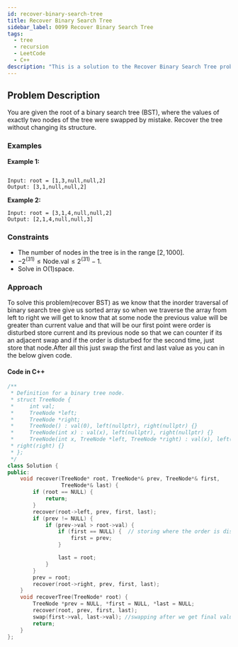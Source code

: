 ```yaml
---
id: recover-binary-search-tree
title: Recover Binary Search Tree
sidebar_label: 0099 Recover Binary Search Tree
tags:
  - tree
  - recursion
  - LeetCode
  - C++
description: "This is a solution to the Recover Binary Search Tree problem on LeetCode."
---
```


## Problem Description

You are given the root of a binary search tree (BST), where the values of exactly two nodes of the tree were swapped by mistake. Recover the tree without changing its structure.

### Examples

**Example 1:**

```

Input: root = [1,3,null,null,2]
Output: [3,1,null,null,2]
```

**Example 2:**

```
Input: root = [3,1,4,null,null,2]
Output: [2,1,4,null,null,3]
```



### Constraints

- The number of nodes in the tree is in the range $[2, 1000]$.
- $-2^(31) \leq \text{Node.val} \leq 2^(31) - 1$.
- Solve in O(1)space.
### Approach 

To solve this problem(recover BST) as we know that the inorder traversal of binary search tree give us sorted array so when we traverse the array from left to right we will get to know that at some node the previous value will be greater than current value and that will be our first point were order is disturbed store current and its previous node so that we can counter if its an adjacent swap and if the order is disturbed for the second time, just store that node.After all this just swap the first and last value as you can in the below given code.

#### Code in C++

```cpp
/**
 * Definition for a binary tree node.
 * struct TreeNode {
 *     int val;
 *     TreeNode *left;
 *     TreeNode *right;
 *     TreeNode() : val(0), left(nullptr), right(nullptr) {}
 *     TreeNode(int x) : val(x), left(nullptr), right(nullptr) {}
 *     TreeNode(int x, TreeNode *left, TreeNode *right) : val(x), left(left),
 * right(right) {}
 * };
 */
class Solution {
public:
    void recover(TreeNode* root, TreeNode*& prev, TreeNode*& first,
                 TreeNode*& last) {
        if (root == NULL) {
            return;
        }
        recover(root->left, prev, first, last);
        if (prev != NULL) {
            if (prev->val > root->val) {
                if (first == NULL) {  // storing where the order is disturbed
                    first = prev;
                }

                last = root;
            }
        }
        prev = root;
        recover(root->right, prev, first, last);
    }
    void recoverTree(TreeNode* root) {
        TreeNode *prev = NULL, *first = NULL, *last = NULL;
        recover(root, prev, first, last);
        swap(first->val, last->val); //swapping after we get final values where order is distrubed
        return;
    }
};
```


